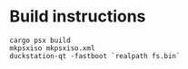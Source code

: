 # Build instructions

```
cargo psx build
mkpsxiso mkpsxiso.xml
duckstation-qt -fastboot `realpath fs.bin`
```
